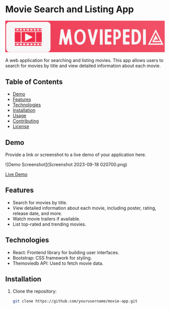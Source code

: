 # Movie Search and Listing App

![Project Logo](src/logo.png) <!-- Add a logo or relevant image here -->

A web application for searching and listing movies. This app allows users to search for movies by title and view detailed information about each movie.

## Table of Contents

- [Demo](#demo)
- [Features](#features)
- [Technologies](#technologies)
- [Installation](#installation)
- [Usage](#usage)
- [Contributing](#contributing)
- [License](#license)

## Demo

Provide a link or screenshot to a live demo of your application here.

![Demo Screenshot](Screenshot 2023-09-18 020700.png) <!-- Add a screenshot of your app -->

[Live Demo](https://moviepedia1.netlify.app/)

## Features

- Search for movies by title.
- View detailed information about each movie, including poster, rating, release date, and more.
- Watch movie trailers if available.
- List top-rated and trending movies.

## Technologies

- React: Frontend library for building user interfaces.
- Bootstrap: CSS framework for styling.
- Themoviedb API: Used to fetch movie data.



## Installation

1. Clone the repository:

   ```bash
   git clone https://github.com/yourusername/movie-app.git

